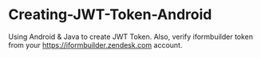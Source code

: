 # Creating-JWT-Token-Android
Using Android &amp; Java to create JWT Token. Also, verify iformbuilder token from your https://iformbuilder.zendesk.com account.
